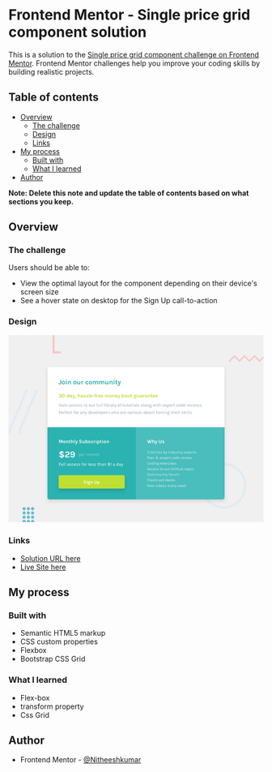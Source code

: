 # Frontend Mentor - Single price grid component solution

This is a solution to the [Single price grid component challenge on Frontend Mentor](https://www.frontendmentor.io/challenges/single-price-grid-component-5ce41129d0ff452fec5abbbc). Frontend Mentor challenges help you improve your coding skills by building realistic projects. 

## Table of contents

- [Overview](#overview)
  - [The challenge](#the-challenge)
  - [Design](#design)
  - [Links](#links)
- [My process](#my-process)
  - [Built with](#built-with)
  - [What I learned](#what-i-learned)
- [Author](#author)

**Note: Delete this note and update the table of contents based on what sections you keep.**

## Overview

### The challenge

Users should be able to:

- View the optimal layout for the component depending on their device's screen size
- See a hover state on desktop for the Sign Up call-to-action

### Design

![](design/desktop-preview.jpg)

### Links

- [Solution URL here](https://www.frontendmentor.io/solutions/using-bootstrap-css-grid-GUfwPmM2V)
- [Live Site here](https://nitheeshkumar-c.github.io/Single-Price-Grid-Component/)

## My process

### Built with

- Semantic HTML5 markup
- CSS custom properties
- Flexbox
- Bootstrap CSS Grid


### What I learned

 - Flex-box
 - transform property
 - Css Grid

## Author

- Frontend Mentor - [@Nitheeshkumar](https://www.frontendmentor.io/profile/NitheeshKumar-C)

